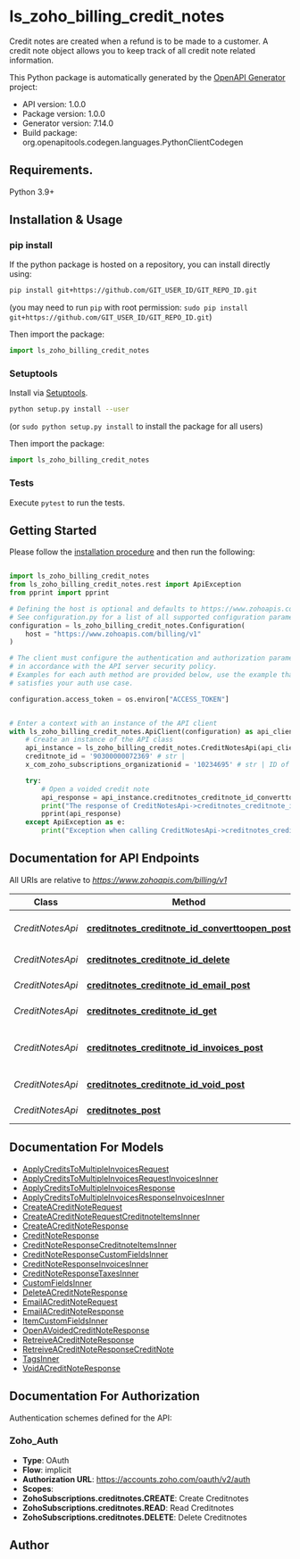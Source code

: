 # ls_zoho_billing_credit_notes
Credit notes are created when a refund is to be made to a customer. A credit note object allows you to keep track of all credit note related information.

This Python package is automatically generated by the [OpenAPI Generator](https://openapi-generator.tech) project:

- API version: 1.0.0
- Package version: 1.0.0
- Generator version: 7.14.0
- Build package: org.openapitools.codegen.languages.PythonClientCodegen

## Requirements.

Python 3.9+

## Installation & Usage
### pip install

If the python package is hosted on a repository, you can install directly using:

```sh
pip install git+https://github.com/GIT_USER_ID/GIT_REPO_ID.git
```
(you may need to run `pip` with root permission: `sudo pip install git+https://github.com/GIT_USER_ID/GIT_REPO_ID.git`)

Then import the package:
```python
import ls_zoho_billing_credit_notes
```

### Setuptools

Install via [Setuptools](http://pypi.python.org/pypi/setuptools).

```sh
python setup.py install --user
```
(or `sudo python setup.py install` to install the package for all users)

Then import the package:
```python
import ls_zoho_billing_credit_notes
```

### Tests

Execute `pytest` to run the tests.

## Getting Started

Please follow the [installation procedure](#installation--usage) and then run the following:

```python

import ls_zoho_billing_credit_notes
from ls_zoho_billing_credit_notes.rest import ApiException
from pprint import pprint

# Defining the host is optional and defaults to https://www.zohoapis.com/billing/v1
# See configuration.py for a list of all supported configuration parameters.
configuration = ls_zoho_billing_credit_notes.Configuration(
    host = "https://www.zohoapis.com/billing/v1"
)

# The client must configure the authentication and authorization parameters
# in accordance with the API server security policy.
# Examples for each auth method are provided below, use the example that
# satisfies your auth use case.

configuration.access_token = os.environ["ACCESS_TOKEN"]


# Enter a context with an instance of the API client
with ls_zoho_billing_credit_notes.ApiClient(configuration) as api_client:
    # Create an instance of the API class
    api_instance = ls_zoho_billing_credit_notes.CreditNotesApi(api_client)
    creditnote_id = '90300000072369' # str | 
    x_com_zoho_subscriptions_organizationid = '10234695' # str | ID of the organization

    try:
        # Open a voided credit note
        api_response = api_instance.creditnotes_creditnote_id_converttoopen_post(creditnote_id, x_com_zoho_subscriptions_organizationid)
        print("The response of CreditNotesApi->creditnotes_creditnote_id_converttoopen_post:\n")
        pprint(api_response)
    except ApiException as e:
        print("Exception when calling CreditNotesApi->creditnotes_creditnote_id_converttoopen_post: %s\n" % e)

```

## Documentation for API Endpoints

All URIs are relative to *https://www.zohoapis.com/billing/v1*

Class | Method | HTTP request | Description
------------ | ------------- | ------------- | -------------
*CreditNotesApi* | [**creditnotes_creditnote_id_converttoopen_post**](docs/CreditNotesApi.md#creditnotes_creditnote_id_converttoopen_post) | **POST** /creditnotes/{creditnote_id}/converttoopen | Open a voided credit note
*CreditNotesApi* | [**creditnotes_creditnote_id_delete**](docs/CreditNotesApi.md#creditnotes_creditnote_id_delete) | **DELETE** /creditnotes/{creditnote_id} | Delete a credit note
*CreditNotesApi* | [**creditnotes_creditnote_id_email_post**](docs/CreditNotesApi.md#creditnotes_creditnote_id_email_post) | **POST** /creditnotes/{creditnote_id}/email | Email a credit note
*CreditNotesApi* | [**creditnotes_creditnote_id_get**](docs/CreditNotesApi.md#creditnotes_creditnote_id_get) | **GET** /creditnotes/{creditnote_id} | Retreive a credit note
*CreditNotesApi* | [**creditnotes_creditnote_id_invoices_post**](docs/CreditNotesApi.md#creditnotes_creditnote_id_invoices_post) | **POST** /creditnotes/{creditnote_id}/invoices | Apply Credits to Multiple Invoices
*CreditNotesApi* | [**creditnotes_creditnote_id_void_post**](docs/CreditNotesApi.md#creditnotes_creditnote_id_void_post) | **POST** /creditnotes/{creditnote_id}/void | Void a credit note
*CreditNotesApi* | [**creditnotes_post**](docs/CreditNotesApi.md#creditnotes_post) | **POST** /creditnotes | Create a credit note


## Documentation For Models

 - [ApplyCreditsToMultipleInvoicesRequest](docs/ApplyCreditsToMultipleInvoicesRequest.md)
 - [ApplyCreditsToMultipleInvoicesRequestInvoicesInner](docs/ApplyCreditsToMultipleInvoicesRequestInvoicesInner.md)
 - [ApplyCreditsToMultipleInvoicesResponse](docs/ApplyCreditsToMultipleInvoicesResponse.md)
 - [ApplyCreditsToMultipleInvoicesResponseInvoicesInner](docs/ApplyCreditsToMultipleInvoicesResponseInvoicesInner.md)
 - [CreateACreditNoteRequest](docs/CreateACreditNoteRequest.md)
 - [CreateACreditNoteRequestCreditnoteItemsInner](docs/CreateACreditNoteRequestCreditnoteItemsInner.md)
 - [CreateACreditNoteResponse](docs/CreateACreditNoteResponse.md)
 - [CreditNoteResponse](docs/CreditNoteResponse.md)
 - [CreditNoteResponseCreditnoteItemsInner](docs/CreditNoteResponseCreditnoteItemsInner.md)
 - [CreditNoteResponseCustomFieldsInner](docs/CreditNoteResponseCustomFieldsInner.md)
 - [CreditNoteResponseInvoicesInner](docs/CreditNoteResponseInvoicesInner.md)
 - [CreditNoteResponseTaxesInner](docs/CreditNoteResponseTaxesInner.md)
 - [CustomFieldsInner](docs/CustomFieldsInner.md)
 - [DeleteACreditNoteResponse](docs/DeleteACreditNoteResponse.md)
 - [EmailACreditNoteRequest](docs/EmailACreditNoteRequest.md)
 - [EmailACreditNoteResponse](docs/EmailACreditNoteResponse.md)
 - [ItemCustomFieldsInner](docs/ItemCustomFieldsInner.md)
 - [OpenAVoidedCreditNoteResponse](docs/OpenAVoidedCreditNoteResponse.md)
 - [RetreiveACreditNoteResponse](docs/RetreiveACreditNoteResponse.md)
 - [RetreiveACreditNoteResponseCreditNote](docs/RetreiveACreditNoteResponseCreditNote.md)
 - [TagsInner](docs/TagsInner.md)
 - [VoidACreditNoteResponse](docs/VoidACreditNoteResponse.md)


<a id="documentation-for-authorization"></a>
## Documentation For Authorization


Authentication schemes defined for the API:
<a id="Zoho_Auth"></a>
### Zoho_Auth

- **Type**: OAuth
- **Flow**: implicit
- **Authorization URL**: https://accounts.zoho.com/oauth/v2/auth
- **Scopes**: 
 - **ZohoSubscriptions.creditnotes.CREATE**: Create Creditnotes
 - **ZohoSubscriptions.creditnotes.READ**: Read Creditnotes
 - **ZohoSubscriptions.creditnotes.DELETE**: Delete Creditnotes


## Author




